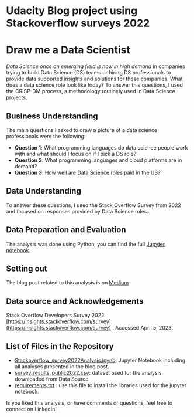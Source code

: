 # Udacity Blog project using Stackoverflow surveys 2022
# Draw me a Data Scientist

*Data Science once an emerging field is now in high demand* in companies trying to build Data Science (DS) teams or hiring DS professionals to provide data supported insights and solutions for these companies. What does a data science role look like today?
To answer this questions, I used the CRISP-DM process, a methodology routinely used in Data Science projects.


## Business Understanding
The main questions I asked to draw a picture of a data science professionals were the following:

- **Question 1**: What programming languages do data science people work with and what should I focus on if I pick a DS role?
- **Question 2**: What programming languages and cloud platforms are in demand?
- **Question 3**: How well are Data Science roles paid in the US?


## Data Understanding
To answer these questions, I used the Stack Overflow Survey from 2022 and focused on responses provided by Data Science roles.

## Data Preparation and Evaluation
The analysis was done using Python, you can find the full [Jupyter notebook](https://github.com/thecochenille/stackoverflow_survey2022_CRISP-DM/blob/f93d9c776697e840039d1522da2433b128f58ee9/Stackoverflow_survey2022Analysis.ipynb).

## Setting out
The blog post related to this analysis is on [Medium](https://medium.com/@isabelle.vea/draw-me-a-data-scientist-ff970301df04)

## Data source and Acknowledgements
Stack Overflow Developers Survey 2022 [https://insights.stackoverflow.com/survey](https://insights.stackoverflow.com/survey) . Accessed April 5, 2023.

## List of Files in the Repository
- [Stackoverflow_survey2022Analysis.ipynb](https://github.com/thecochenille/stackoverflow_survey2022_CRISP-DM/blob/55d9c44e4c77abf2d20053a6e631f6b5c9377eb9/Stackoverflow_survey2022Analysis.ipynb): Jupyter Notebook including all analyses presented in the blog post.
- [survey_results_public2022.csv](https://github.com/thecochenille/stackoverflow_survey2022_CRISP-DM/blob/55d9c44e4c77abf2d20053a6e631f6b5c9377eb9/survey_results_public2022.csv): dataset used for the analysis downloaded from Data Source
- [requirements.txt](https://github.com/thecochenille/stackoverflow_survey2022_CRISP-DM/blob/0721bf637757d8dfdb6cb6f5dc11105ddd017b78/requirements.txt) : use this file to install the libraries used for the jupyter notebook.

Is you liked this analysis, or have comments or questions, feel free to connect on LinkedIn!

